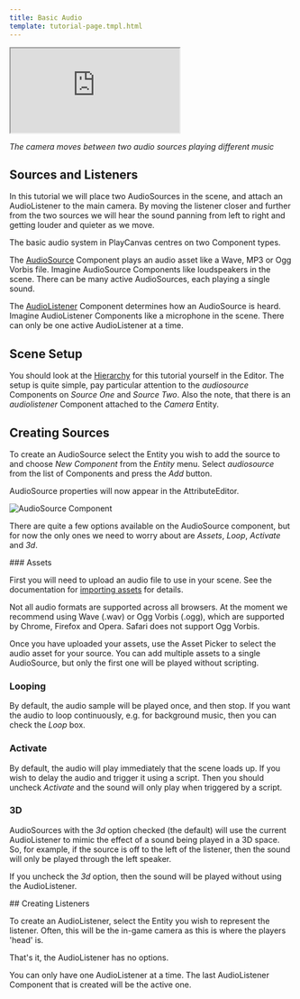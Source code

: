 ```yaml
---
title: Basic Audio
template: tutorial-page.tmpl.html
---
```


<iframe src="http://apps.playcanvas.com/playcanvas/tutorials/basic_audio?overlay=false" ></iframe>

*The camera moves between two audio sources playing different music*

## Sources and Listeners

In this tutorial we will place two AudioSources in the scene, and attach an AudioListener to the main camera. By moving the listener closer and further from the two sources we will hear the sound panning from left to right and getting louder and quieter as we move.

The basic audio system in PlayCanvas centres on two Component types.

The [AudioSource][1] Component plays an audio asset like a Wave, MP3 or Ogg Vorbis file. Imagine AudioSource Components like loudspeakers in the scene. There can be many active AudioSources, each playing a single sound.

The [AudioListener][2] Component determines how an AudioSource is heard. Imagine AudioListener Components like a microphone in the scene. There can only be one active AudioListener at a time.

## Scene Setup

You should look at the [Hierarchy][3] for this tutorial yourself in the Editor. The setup is quite simple, pay particular attention to the *audiosource* Components on *Source One* and *Source Two*. Also the note, that there is an *audiolistener* Component attached to the *Camera* Entity.

## Creating Sources

To create an AudioSource select the Entity you wish to add the source to and choose *New Component* from the *Entity* menu. Select *audiosource* from the list of Components and press the *Add* button.

AudioSource properties will now appear in the AttributeEditor.

![AudioSource Component][6]

There are quite a few options available on the AudioSource component, but for now the only ones we need to worry about are *Assets*, *Loop*, *Activate* and *3d*.

### Assets

First you will need to upload an audio file to use in your scene. See the documentation for [importing assets][4] for details.

<div class="pc-notice-message pc-small">
    Not all audio formats are supported across all browsers. At the moment we recommend using Wave (.wav) or Ogg Vorbis (.ogg), which are supported by Chrome, Firefox and Opera. Safari does not support Ogg Vorbis.
</div>

Once you have uploaded your assets, use the Asset Picker to select the audio asset for your source. You can add multiple assets to a single AudioSource, but only the first one will be played without scripting.

### Looping

By default, the audio sample will be played once, and then stop. If you want the audio to loop continuously, e.g. for background music, then you can check the *Loop* box.

### Activate

By default, the audio will play immediately that the scene loads up. If you wish to delay the audio and trigger it using a script. Then you should uncheck *Activate* and the sound will only play when triggered by a script.

### 3D

AudioSources with the *3d* option checked (the default) will use the current AudioListener to mimic the effect of a sound being played in a 3D space. So, for example, if the source is off to the left of the listener, then the sound will only be played through the left speaker.

If you uncheck the *3d* option, then the sound will be played without using the AudioListener.

## Creating Listeners

To create an AudioListener, select the Entity you wish to represent the listener. Often, this will be the in-game camera as this is where the players 'head' is.

That's it, the AudioListener has no options.

<div class="alert-info">
    You can only have one AudioListener at a time. The last AudioListener Component that is created will be the active one.
</div>

[1]: /engine/api/stable/symbols/pc.AudioSourceComponent.html
[2]: /engine/api/stable/symbols/pc.AudioListenerComponent.html
[3]: https://playcanvas.com/editor/scene/329663
[4]: /user-manual/assets/importing
[6]: /images/tutorials/audiosource_component.jpg

